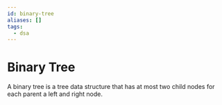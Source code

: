 ```yaml
---
id: binary-tree
aliases: []
tags:
  - dsa
---
```


# Binary Tree

A binary tree is a tree data structure that has at most two child nodes for each parent a left and right node.
